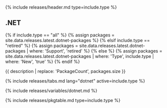 {% include releases/header.md type=include.type %}

## .NET

{% if include.type == "all" %}
  {% assign packages = site.data.releases.latest.dotnet-packages %}
{% elsif include.type == "retired" %}
  {% assign packages = site.data.releases.latest.dotnet-packages | where: 'Support', 'retired' %}
{% else %}
  {% assign packages = site.data.releases.latest.dotnet-packages | where: 'Type', include.type | where: 'New', 'true' %}
{% endif %}

{{ description | replace: 'PackageCount', packages.size }}

{% include releases/tabs.md lang="dotnet" active=include.type %}

{% include releases/variables/dotnet.md %}

{% include releases/pkgtable.md type=include.type %}